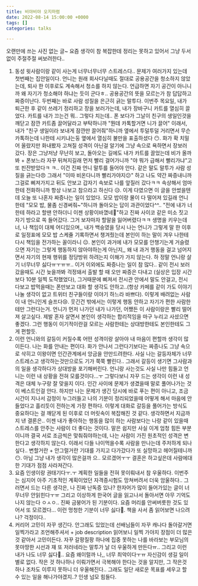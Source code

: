 ```yaml
---
title: 비야비야 오지마렴
date: 2022-08-14 15:00:00 +0000
tags: []
categories: talks

---
```

오랜만에 쓰는 사진 없는 글\~ 요즘 생각이 참 복잡한데 정리는 못하고 있어서 그냥 두서없이 주절주절 써보려한다..

1. 동성 윗사람이랑 같이 사는게 너무너무너무 스트레스다.. 문제가 여러가지 있는데 첫번째는 집안일이다. 언니는 원래 회사다닐때도 절대로 공용공간을 청소하지 않았는데, 퇴사 한 이후로도 계속해서 청소를 하지 않는다. 언급하면 자기 공간이 아니니까 왜 자기가 청소해야 하냐는 듯이 군다ㅎ.. 공용공간의 뜻을 모르는가 참 답답하고 짜증이난다. 두번째는 바로 사람 성질을 은근히 긁는 말투다. 이번주 목요일, 내가 퇴근한 후 같이 쓰레기 정리하고 장을 보러가는데, 내가 장바구니 카트를 열심히 끌었다. 카트를 내가 끄는건 뭐.. 그렇다 치는데.. 폰 보다가 그날이 친구의 생일인것을 깨닫고 잠깐 카트좀 끌어달라고 부탁하니까 "뭔데 카톡할거면 니가 끌어" 이래서, 내가 "친구 생일이라 보내게 잠깐만 끌어줘"하니까 옆에서 투덜투덜 거리면서 무슨 카톡하는데 나한테 시키냐는둥 옆에서 열심히 불만을 표출하셨다 😶. 화가 확 치밀어 올랐지만 화내봤자 고쳐질 성격이 아닌걸 알기에 그냥 속으로 욕하면서 장보러 갔다. 장은 그냥저냥 무난히 보고, 돌아오는 길에도 내가 카트를 끌었는데 비가 올까봐 + 폰보느라 자꾸 뒤쳐지길래 먼저 빨리 걸어가니까 "야 뭐가 급해서 빨리가냐"고 또 핀잔받았다ㅋ ㅋ.. 이건 진짜 언니 말투를 들어야 안다. 같은 말도 말투가 사람 성질을 긁는다😠 그래서 "이따 비온다니까 빨리가야지😕" 하고 나도 약간 짜증내니까 그걸로 삐져가지고 뒤도 안보고 갑자기 속보로 나를 앞질러 갔다ㅋㅋ 속상해서 엄마한테 전화하니까 항상 나보고 참으라고 하신다 😥. 이게 다였으면 이 글을 안썼을텐데 오늘 또 나혼자 짜증나는 일이 있었다. 모모 밥이랑 물이 다 떨어져 있길래 언니한테 "모모 밥, 물좀 신경써줘\~"하니까 돌아오는 답이 과관이었다^^.. "전에 내가 너한테 하라고 할땐 안하더니 이젠 상황이바꼈네🙂"하고 진짜 사이코 같은 미소 짓고 자기 방으로 쏙 들어갔다. 그거 보자마자 할말을 잃어버렸다ㅋㅋ 생명을 키우는데 너, 나 책임이 대체 어디있으며,, 내가 백숭였을 당시 나는 언니가 그렇게 말 한 이후로 일정표에 모모 밥 스케쥴 기록하면서 챙겨줬는데 본인이 하는 말이 겨우 나한테 다시 책임을 전가하는 꼴이라니 😐. 본인이 과거에 내가 모모를 안챙기는게 거슬렸으면 자기는 그렇게 행동하지 않아야하는게 아닌지,, 왜 내 과거 행동을 걸고 넘어지면서 자기의 현재 행위를 정당방위 하려는지 이해가 가지 않는다. 하 정말 언니랑 살기 너무너무 싫다ㅠㅜㅠㅠ.. 이거 이외에도 짜증나는 일이 참 많다.. 같이 전시 보러갔을때도 시간 늦을까봐 걱정돼서 출발 할 때 오만 짜증은 다내고 (실상은 입장 시간보다 10분 일찍 도착했었다), 그거때문에 삐져서 전시관 안에서 말도 안걸고, 전시 다보고 밥먹을때는 폰만보고 대화 할 생각도 안하고..(항상 카페를 같이 가도 이야기 나눌 생각이 없고 트위터 친구들이랑 이야기 하느라 바쁘다). 이렇게 배려없는 사람이 내 언니인게 슬프다😢. 웃긴건 밖에서는 이렇게 행동 안하고 자기가 편한 사람한테만 그런다는거. 언니가 먼저 나가던 내가 나가던, 어쨌든 이 사람이랑은 빨리 떨어져 살고싶다. 제발 혼자 살면서 본인이 생각하는 합리적임을 마구 누리고 사셨으면 좋겠다. 그런 행동이 이기적이란걸 모르는 사람한테는 상대방한테도 본인한테도 그게 편할듯.
2. 이런 언니와의 갈등이 커질수록 어떤 성격이랑 살아야 내 마음이 편할까 생각이 많이든다. 나는 화를 안내는 편이다. 화가 안나서 그런다기보다는 짜증나도 그냥 속으로 삭히고 이왕이면 인간관계에서 앙금을 안만드려한다. 사실 나는 갈등자체가 너무 스트레스고 생각하는것만으로도 기가 쭉쭉 빨린다.. 그래서 갈등이 생기면 그사람과의 일을 생각하다가 상대방을 포기해버린다. 언니랑 사는것도 사실 나만 힘들고 언니는 이런 내 상황을 전혀 모를것이다...ㅜ 그렇다보니 자꾸 드는 생각이 이런 내 성격은 대체 누구랑 잘 맞을지 이다. 인간 사이에 문제가 생겼을때 말로 풀어나가는 것이 베스트인걸 안다. 하지만 나는 문제가 생긴 당시에 바로 푸는 편이 아니고, 조금 시간이 지나서 감정이 누그러들고 나의 기분이 정리되었을때 어떻게 해서 마음에 안들었다고 흘리듯이 전하는게 가장 편하다. 이렇게 대화로 갈등을 풀어가는 방식도 중요하다는 걸 깨닫게 된 이후로 더 머릿속이 복잡해진 것 같다. 생각하면서 지금까지 낸 결론은.. 이젠 내가 좋아하는 행동을 많이 하는 사람보다는 나랑 같이 있을때 스트레스를 안주는 사람이 더 좋다는 것이다. 말은 쉽지만 사실 이게 엄청 힘든 부분이니까 결국 서로 조금씩은 맞춰줘야하는데, 나는 사람이 가진 원초적인 성격은 변한다고 생각하지 않는다. 이래서 다들 나이먹을수록 사람을 만나는데 주저하게 되나 싶다.. 변할거란 + 안그럴거란 기대를 가지고 다가갔다가 또 실망하고 헤어질테니까😶. 아님 그냥 내가 생각이 많은걸까 으.. 모르겠어ㅜㅜ 결혼은 하고싶은데 사람에대한 기대가 점점 사라져간다.
3. 요즘 인생이랑 권태기다ㅜ.ㅜ 계획한 일들을 전혀 못이뤄내서 참 우울하다. 이번주는 심지어 아주 기초적인 계획이었던 자격증시험도 망쳐버려서 더욱 암울하다.. 그러면서 드는 다른 생각은, 나 진짜 난독증 있나? 한자어가 많이 들어가있는 글이 너무너무 안읽힌다ㅜㅠ 그리고 이상하게 한국어 글을 읽고나서 돌아서면 아무 기억도 나지 않는다 ㅇㅅㅇ.. 진짜 금붕어가 된 기분이다. 요즘 머리를 안써버릇한 것도 있어서 또 모르겠다... 이런 멍청한 기분이 너무 싫다🥲. 책을 사서 좀 읽어보면 나으려나? 걱정이다..
4. 커리어 고민이 자꾸 생긴다. 안그래도 있었는데 선배님들이 자꾸 캐나다 돌아갈거면 일찍가라고 조언해주셔서 + job description 읽어보니 일찍 가야지 장점이 더 많은 것 같아서 고민이든다. 자꾸 갈팡질팡 하나에 집중 못하는 나를 바라보는 부모님의 못마땅한 시선과 쟤 또 저러네라는 말투가 날 더 우울하게 만든다ㅠ.. 그리고 이런 내가 나도 너무 싫다🥲.. 요즘 왜이럴까 나,, 너무 최악이다ㅜㅠ 자신감이 생길 일이 별로 없다. 작은 것 하나하나 이뤄가면서 극복해야 한다는 것을 알지만, 그 작은것 하나 조차도 이루지 못하니 더 우울해진다.. 그래도 일단 새로운 목표를 세우고 할 수 있는 일을 해나가야겠지..? 인생 넘모 힘들다.